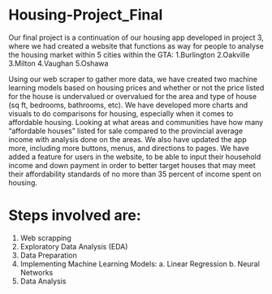 # Housing-Project_Final

Our final project is a continuation of our housing app developed in project 3, where we had created a  website that functions as way for people to analyse the housing market within 5 cities within the GTA:
1.Burlington
2.Oakville
3.Milton
4.Vaughan
5.Oshawa

Using our web scraper to gather more data, we have created two machine learning models based on housing prices and whether or not the price listed for the house is undervalued or overvalued for the area and type of house (sq ft, bedrooms, bathrooms, etc). We have developed more charts and visuals to do comparisons for housing, especially when it comes to affordable housing. Looking at what areas and communities have how many “affordable houses” listed for sale compared to the provincial average income with analysis done on the areas. We also have updated the app more, including more buttons, menus, and directions to pages. We have added a feature for users in the website, to be able to input their household income and down payment in order to better target houses that may meet their affordability standards of no more than 35 percent of income spent on housing.

# Steps involved are:
1. Web scrapping
2. Exploratory Data Analysis (EDA)
3. Data Preparation
4. Implementing Machine Learning Models:
   a. Linear Regression
   b. Neural Networks
5. Data Analysis

